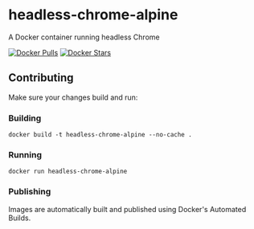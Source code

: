 # headless-chrome-alpine

A Docker container running headless Chrome

[![Docker Pulls](https://img.shields.io/docker/pulls/westy92/headless-chrome-alpine.svg)](https://hub.docker.com/r/westy92/headless-chrome-alpine/)
[![Docker Stars](https://img.shields.io/docker/stars/westy92/headless-chrome-alpine.svg)](https://hub.docker.com/r/westy92/headless-chrome-alpine/)

## Contributing

Make sure your changes build and run:

### Building

```
docker build -t headless-chrome-alpine --no-cache .
```

### Running

```
docker run headless-chrome-alpine
```

### Publishing

Images are automatically built and published using Docker's Automated Builds.
